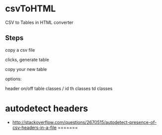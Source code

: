 csvToHTML
=========

CSV to Tables in HTML converter

Steps
-----

copy a csv file

clicks, generate table

copy your new table


options:

header on/off
table classes / id
th classes
td classes

# autodetect headers

* http://stackoverflow.com/questions/2670515/autodetect-presence-of-csv-headers-in-a-file
=======

